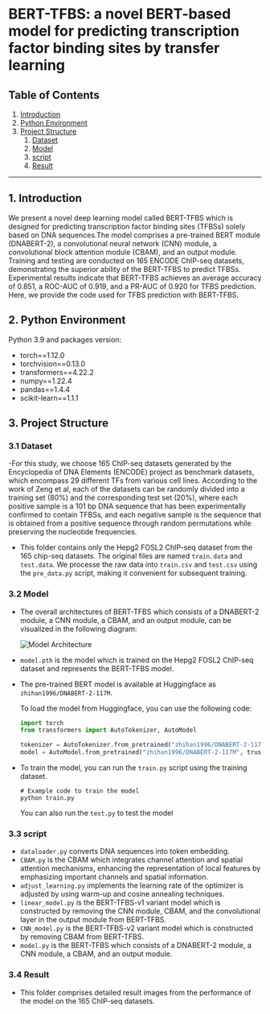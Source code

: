 # BERT-TFBS: a novel BERT-based model for predicting transcription factor binding sites by transfer learning

## Table of Contents

1. [Introduction](#introduction)
2. [Python Environment](#python-environment)
3. [Project Structure](#Project-Structure)
   1. [Dataset](#Dataset)
   2. [Model](#Model)
   3. [script](#script)
   4. [Result](#Result)
---

## 1. Introduction

We present a novel deep learning model called BERT-TFBS which is designed for predicting transcription factor binding sites (TFBSs) solely based on DNA sequences.The model comprises a pre-trained BERT module (DNABERT-2), a convolutional neural network (CNN) module, a convolutional block attention module (CBAM), and an output module. Training and testing are conducted on 165 ENCODE ChIP-seq datasets, demonstrating the superior ability of the BERT-TFBS to predict TFBSs. Experimental results indicate that BERT-TFBS achieves an average accuracy of 0.851, a ROC-AUC of 0.919, and a PR-AUC of 0.920 for TFBS prediction. Here, we provide the code used for TFBS prediction with BERT-TFBS.


## 2. Python Environment

Python 3.9 and packages version:

- torch==1.12.0
- torchvision==0.13.0
- transformers==4.22.2
- numpy==1.22.4
- pandas==1.4.4
- scikit-learn==1.1.1

## 3. Project Structure

### 3.1 **Dataset**

   -For this study, we choose 165 ChIP-seq datasets generated by the Encyclopedia of DNA Elements (ENCODE) project as benchmark datasets, which encompass 29 different TFs from various cell lines. According to the work of Zeng et al, each of the datasets can be randomly divided into a training set (80\%) and the corresponding test set (20\%), where each positive sample is a 101 bp DNA sequence that has been experimentally confirmed to contain TFBSs, and each negative sample is the sequence that is obtained from a positive sequence through random permutations while preserving the nucleotide frequencies.

   - This folder contains only the Hepg2 FOSL2 ChIP-seq dataset from the 165 chip-seq datasets. The original files are named `train.data` and `test.data`. We processe the raw data into `train.csv` and `test.csv` using the `pre_data.py` script, making it convenient for subsequent training.

### 3.2 **Model**
   -  The overall architectures of BERT-TFBS which consists of a DNABERT-2 module, a CNN module, a CBAM, and an output module, can be visualized in the following diagram:
     
      ![Model Architecture](https://github.com/ZX1998-12/BERT-TFBS/raw/master/Model/model.jpg)

   - `model.pth` is the model which is trained on the Hepg2 FOSL2 ChIP-seq dataset and represents the BERT-TFBS model.
     
   - The pre-trained BERT model is available at Huggingface as `zhihan1996/DNABERT-2-117M`.
     
     To load the model from Huggingface, you can use the following code:
     
     ```python
     import torch
     from transformers import AutoTokenizer, AutoModel
     
     tokenizer = AutoTokenizer.from_pretrained("zhihan1996/DNABERT-2-117M", trust_remote_code=True)
     model = AutoModel.from_pretrained("zhihan1996/DNABERT-2-117M", trust_remote_code=True)
     ```
   - To train the model, you can run the `train.py` script using the training dataset.
     
     ```shell
     # Example code to train the model
     python train.py
     ```
     
     You can also run the `test.py` to test the model

### 3.3 **script**
   - `dataloader.py` converts DNA sequences into token embedding.
   - `CBAM.py` is the CBAM which integrates channel attention and spatial attention mechanisms, enhancing the representation of local features by emphasizing important channels and spatial information.
   - `adjust_learning.py` implements the learning rate of the optimizer is adjusted by using warm-up and cosine annealing techniques.
   - `linear_model.py` is the BERT-TFBS-v1 variant model which is constructed by removing the CNN module, CBAM, and the convolutional layer in the output module from BERT-TFBS.
   - `CNN_model.py` is the BERT-TFBS-v2 variant model which is constructed by removing CBAM from BERT-TFBS.
   - `model.py` is the BERT-TFBS which consists of a DNABERT-2 module, a CNN module, a CBAM, and an output module.

### 3.4 **Result**
   - This folder comprises detailed result images from the performance of the model on the 165 ChIP-seq datasets.
